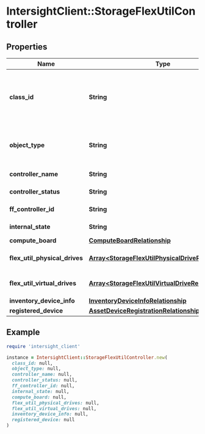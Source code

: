 # IntersightClient::StorageFlexUtilController

## Properties

| Name | Type | Description | Notes |
| ---- | ---- | ----------- | ----- |
| **class_id** | **String** | The fully-qualified name of the instantiated, concrete type. This property is used as a discriminator to identify the type of the payload when marshaling and unmarshaling data. | [default to &#39;storage.FlexUtilController&#39;] |
| **object_type** | **String** | The fully-qualified name of the instantiated, concrete type. The value should be the same as the &#39;ClassId&#39; property. | [default to &#39;storage.FlexUtilController&#39;] |
| **controller_name** | **String** | Name of the Flex Util Controller. | [optional] |
| **controller_status** | **String** | The current status of the controller. | [optional] |
| **ff_controller_id** | **String** | Identifier for the Storage Flex Util Controller. | [optional] |
| **internal_state** | **String** | The internal state of the controller. | [optional] |
| **compute_board** | [**ComputeBoardRelationship**](ComputeBoardRelationship.md) |  | [optional] |
| **flex_util_physical_drives** | [**Array&lt;StorageFlexUtilPhysicalDriveRelationship&gt;**](StorageFlexUtilPhysicalDriveRelationship.md) | An array of relationships to storageFlexUtilPhysicalDrive resources. | [optional][readonly] |
| **flex_util_virtual_drives** | [**Array&lt;StorageFlexUtilVirtualDriveRelationship&gt;**](StorageFlexUtilVirtualDriveRelationship.md) | An array of relationships to storageFlexUtilVirtualDrive resources. | [optional][readonly] |
| **inventory_device_info** | [**InventoryDeviceInfoRelationship**](InventoryDeviceInfoRelationship.md) |  | [optional] |
| **registered_device** | [**AssetDeviceRegistrationRelationship**](AssetDeviceRegistrationRelationship.md) |  | [optional] |

## Example

```ruby
require 'intersight_client'

instance = IntersightClient::StorageFlexUtilController.new(
  class_id: null,
  object_type: null,
  controller_name: null,
  controller_status: null,
  ff_controller_id: null,
  internal_state: null,
  compute_board: null,
  flex_util_physical_drives: null,
  flex_util_virtual_drives: null,
  inventory_device_info: null,
  registered_device: null
)
```

